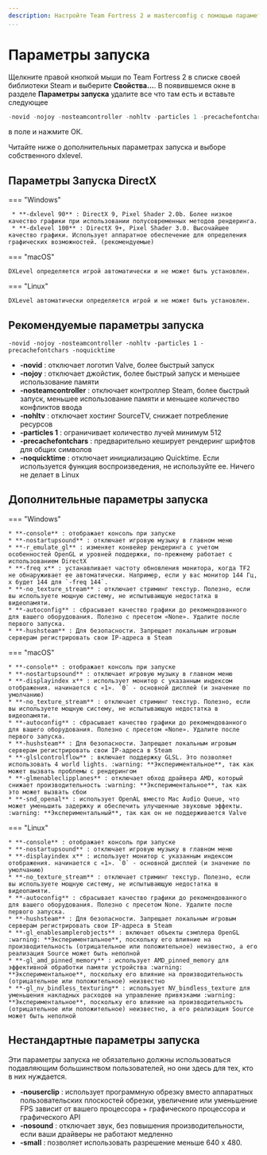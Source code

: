 ```yaml
---
description: Настройте Team Fortress 2 и mastercomfig с помощью параметров запуска.
...
```


# Параметры запуска

Щелкните правой кнопкой мыши по Team Fortress 2 в списке своей библиотеки Steam и выберите **Свойства...**. В появившемся окне в разделе **Параметры запуска** удалите
все что там есть и вставьте следующее

```c
-novid -nojoy -nosteamcontroller -nohltv -particles 1 -precachefontchars -noquicktime
```

в поле и нажмите ОК.

Читайте ниже о дополнительных параметрах запуска и выборе собственного dxlevel.

## Параметры Запуска DirectX

=== "Windows"

     * **-dxlevel 90** : DirectX 9, Pixel Shader 2.0b. Более низкое качество графики при использовании полусовременных методов рендеринга.
     * **-dxlevel 100** : DirectX 9+, Pixel Shader 3.0. Высочайшее качество графики. Использует аппаратное обеспечение для определения графических возможностей. (рекомендуемые)

=== "macOS"

    DXLevel определяется игрой автоматически и не может быть установлен.

=== "Linux"

    DXLevel автоматически определяется игрой и не может быть установлен.

## Рекомендуемые параметры запуска

`-novid -nojoy -nosteamcontroller -nohltv -particles 1 -precachefontchars -noquicktime`

* **-novid** : отключает логотип Valve, более быстрый запуск
* **-nojoy** : отключает джойстик, более быстрый запуск и меньшее использование памяти
* **-nosteamcontroller** :  отключает контроллер Steam, более быстрый запуск, меньшее использование памяти и меньшее количество конфликтов ввода
* **-nohltv** : отключает хостинг SourceTV, снижает потребление ресурсов
* **-particles 1** : ограничивает количество лучей минимум 512
* **-precachefontchars** : предварительно кеширует рендеринг шрифтов для общих символов
* **-noquicktime** : отключает инициализацию Quicktime. Если используется функция воспроизведения, не используйте ее. Ничего не делает в Linux

## Дополнительные параметры запуска

=== "Windows"

    * **-console** : отображает консоль при запуске
    * **-nostartupsound** : отключает игровую музыку в главном меню
    * **-r_emulate_gl** : изменяет конвейер рендеринга с учетом особенностей OpenGL и уровней поддержки, по-прежнему работает с использованием DirectX
    * **-freq x** : устанавливает частоту обновления монитора, когда TF2 не обнаруживает ее автоматически. Например, если у вас монитор 144 Гц, x будет 144 для `-freq 144`.
    * **-no_texture_stream** : отключает стриминг текстур. Полезно, если вы используете мощную систему, не испытывающую недостатка в видеопамяти.
    * **-autoconfig** : сбрасывает качество графики до рекомендованного для вашего оборудования. Полезно с пресетом «None». Удалите после первого запуска.
    * **-hushsteam** : Для безопасности. Запрещает локальным игровым серверам регистрировать свои IP-адреса в Steam

=== "macOS"

    * **-console** : отображает консоль при запуске
    * **-nostartupsound** : отключает игровую музыку в главном меню
    * **-displayindex x** : использует монитор с указанным индексом отображения. начинается с «1». `0` - основной дисплей (и значение по умолчанию)
    * **-no_texture_stream** : отключает стриминг текстур. Полезно, если вы используете мощную систему, не испытывающую недостатка в видеопамяти.
    * **-autoconfig** : сбрасывает качество графики до рекомендованного для вашего оборудования. Полезно с пресетом «None». Удалите после первого запуска.
    * **-hushsteam** : Для безопасности. Запрещает локальным игровым серверам регистрировать свои IP-адреса в Steam
    * **-glslcontrolflow** : включает поддержку GLSL. Это позволяет использовать 4 world lights. :warning: **Экспериментальное**, так как может вызвать проблемы с рендерингом
    * **-glmenableclipplanes** : отключает обход драйвера AMD, который снижает производительность :warning: **Экспериментальное**, так как это может вызвать сбои
    * **-snd_openal** : использует OpenAL вместо Mac Audio Queue, что может уменьшить задержку и обеспечить улучшенные звуковые эффекты. :warning: **Экспериментальный**, так как он не поддерживается Valve

=== "Linux"

    * **-console** : отображает консоль при запуске
    * **-nostartupsound** : отключает игровую музыку в главном меню
    * **-displayindex x** : использует монитор с указанным индексом отображения. начинается с «1». `0` - основной дисплей (и значение по умолчанию)
    * **-no_texture_stream** : отключает стриминг текстур. Полезно, если вы используете мощную систему, не испытывающую недостатка в видеопамяти.
    * **-autoconfig** : сбрасывает качество графики до рекомендованного для вашего оборудования. Полезно с пресетом None. Удалите после первого запуска.
    * **-hushsteam** : Для безопасности. Запрещает локальным игровым серверам регистрировать свои IP-адреса в Steam
    * **-gl_enablesamplerobjects** : включает объекты сэмплера OpenGL :warning: **Экспериментальное**, поскольку его влияние на производительность (отрицательное или положительное) неизвестно, а его реализация Source может быть неполной
    * **-gl_amd_pinned_memory** : использует AMD_pinned_memory для эффективной обработки памяти устройства :warning: **Экспериментальное**, поскольку его влияние на производительность (отрицательное или положительное) неизвестно
    * **-gl_nv_bindless_texturing** : использует NV_bindless_texture для уменьшения накладных расходов на управление привязками :warning: **Экспериментальное**, поскольку его влияние на производительность (отрицательное или положительное) неизвестно, а его реализация Source может быть неполной

## Hecтaндapтные параметры запуска

Эти параметры запуска не обязательно должны использоваться подавляющим большинством пользователей, но они здесь для тех, кто в них нуждается.

* **-nouserclip** : использует программную обрезку вместо аппаратных пользовательских плоскостей обрезки, увеличение или уменьшение FPS зависит от вашего процессора + графического процессора и графического API
* **-nosound** : отключает звук, без повышения производительности, если ваши драйверы не работают медленно
* **-small** : позволяет использовать разрешение меньше 640 x 480.
